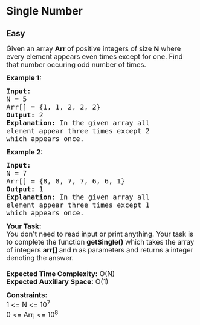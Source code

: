 # Single Number
## Easy
<div class="problems_problem_content__Xm_eO"><p><span style="font-size:18px">Given an array <strong>Arr</strong><strong>&nbsp;</strong>of positive integers&nbsp;of size <strong>N</strong> where every element appears even times except for one. Find that number occuring odd number of times.</span></p>

<p><span style="font-size:18px"><strong>Example 1:</strong></span></p>

<pre><span style="font-size:18px"><strong>Input:</strong> 
N = 5
Arr[] = {1, 1, 2, 2, 2}
<strong>Output:</strong> 2
<strong>Explanation:</strong> In the given array all
element appear three times except 2
which appears once.</span></pre>

<p><span style="font-size:18px"><strong>Example 2:</strong></span></p>

<pre><span style="font-size:18px"><strong>Input:</strong> 
N = 7
Arr[] = {8, 8,&nbsp;7, 7, 6, 6, 1}
<strong>Output:</strong> 1
<strong>Explanation:</strong> In the given array all
element appear three times except 1
which appears once.</span></pre>

<p><span style="font-size:18px"><strong>Your Task:&nbsp;&nbsp;</strong><br>
You don't need to read input or print anything. Your task is to complete the function&nbsp;<strong>getSingle</strong><strong>()</strong>&nbsp;which takes the array of integers&nbsp;<strong>arr[]</strong><strong>&nbsp;</strong>and<strong>&nbsp;n&nbsp;</strong>as parameters and returns a integer denoting&nbsp;the answer.<br>
<br>
<strong>Expected Time Complexity:</strong>&nbsp;O(N)<br>
<strong>Expected Auxiliary Space:</strong>&nbsp;O(1)</span></p>

<p><span style="font-size:18px"><strong>Constraints:</strong><br>
1 &lt;= N &lt;= 10<sup>7</sup><br>
0 &lt;= Arr<sub>i</sub> &lt;= 10<sup>8</sup></span></p>

<p>&nbsp;</p>
</div>